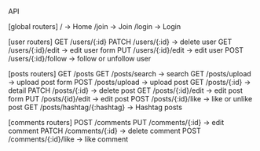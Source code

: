 API

[global routers]
/ -> Home
/join -> Join
/login -> Login 

[user routers]
GET /users/{:id}
PATCH /users/{:id} -> delete user
GET /users/{:id}/edit -> edit user form
PUT /users/{:id}/edit -> edit user
POST /users/{:id}/follow  -> follow or unfollow user

[posts routers]
GET /posts 
GET /posts/search -> search
GET /posts/upload -> upload post form
POST /posts/upload -> upload post
GET /posts/{:id} -> detail 
PATCH /posts/{:id} -> delete post
GET /posts/{:id}/edit -> edit post form
PUT /posts/{id}/edit -> edit post
POST /posts/{:id}/like -> like or unlike post
GET /posts/hashtag/{:hashtag} -> Hashtag posts

[comments routers]
POST /comments
PUT /comments/{:id} -> edit comment
PATCH /comments/{:id} -> delete comment
POST /comments/{:id}/like -> like comment

